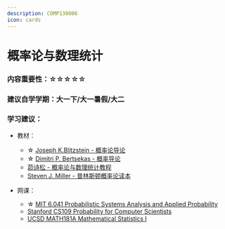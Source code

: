 ```yaml
---
description: COMP130006
icon: cards
---
```


# 概率论与数理统计

### 内容重要性：☆☆☆☆☆

### 建议自学学期：大一下/大一暑假/大二

### 学习建议：

* 教材：
  * ☆ [Joseph K.Blitzstein - 概率论导论](https://book.douban.com/subject/31195286/)
  * ☆ [Dimitri P. Bertsekas - 概率导论](https://book.douban.com/subject/26694188/)
  * [茆诗松 - 概率论与数理统计教程](https://book.douban.com/subject/34897672/)
  * [Steven J. Miller - 普林斯顿概率论读本](https://book.douban.com/subject/35193606/)
*   网课：

    * ☆ [MIT 6.041 Probabilistic Systems Analysis and Applied Probability](https://www.bilibili.com/video/BV1LE411B7ir)
    * [Stanford CS109 Probability for Computer Scientists](https://www.youtube.com/playlist?list=PLoROMvodv4rOpr_A7B9SriE_iZmkanvUg)
    * [UCSD MATH181A Mathematical Statistics I](https://www.bilibili.com/video/BV1q54y1e75b)

